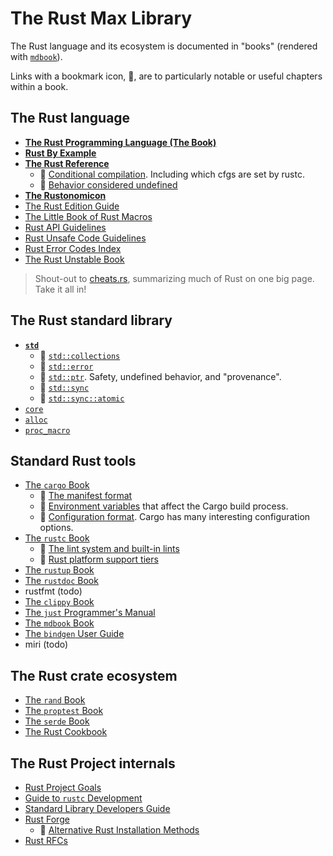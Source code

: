 # The Rust Max Library

The Rust language and its ecosystem is documented in "books"
(rendered with [`mdbook`](todo)).

Links with a bookmark icon, 🔖, are to particularly
notable or useful chapters within a book.


## The Rust language

- **[The Rust Programming Language (The Book)](https://doc.rust-lang.org/book/)**
- **[Rust By Example](https://doc.rust-lang.org/rust-by-example/)**
- **[The Rust Reference](https://doc.rust-lang.org/reference/)**
  - 🔖 [Conditional compilation](https://doc.rust-lang.org/reference/conditional-compilation.html).
       Including which cfgs are set by rustc.
  - 🔖 [Behavior considered undefined](https://doc.rust-lang.org/reference/behavior-considered-undefined.html)
- **[The Rustonomicon](https://doc.rust-lang.org/nomicon/)**
- [The Rust Edition Guide](https://doc.rust-lang.org/edition-guide/index.html)
- [The Little Book of Rust Macros](https://veykril.github.io/tlborm/)
- [Rust API Guidelines](https://rust-lang.github.io/api-guidelines/)
- [Rust Unsafe Code Guidelines](https://rust-lang.github.io/unsafe-code-guidelines/)
- [Rust Error Codes Index](https://doc.rust-lang.org/stable/error_codes/error-index.html)
- [The Rust Unstable Book](https://doc.rust-lang.org/unstable-book/)

> Shout-out to [cheats.rs](https://cheats.rs/),
  summarizing much of Rust on one big page.
  Take it all in!


## The Rust standard library

- **[`std`](https://doc.rust-lang.org/std/index.html)**
  <!-- duplicated in std.md -->
  - 🔖 [`std::collections`](https://doc.rust-lang.org/std/collections/index.html)
  - 🔖 [`std::error`](https://doc.rust-lang.org/stable/std/error/index.html)
  - 🔖 [`std::ptr`](https://doc.rust-lang.org/std/ptr/index.html).
    Safety, undefined behavior, and "provenance".
  - 🔖 [`std::sync`](https://doc.rust-lang.org/std/sync/index.html)
  - 🔖 [`std::sync::atomic`](https://doc.rust-lang.org/std/atomic/index.html)
- [`core`](https://doc.rust-lang.org/core/index.html)
- [`alloc`](https://doc.rust-lang.org/alloc/index.html)
- [`proc_macro`](https://doc.rust-lang.org/proc_macro/index.html)


## Standard Rust tools

<!-- order here is same is in tools.md -->
- [The `cargo` Book](https://doc.rust-lang.org/cargo/index.html)
  - 🔖 [The manifest format](https://doc.rust-lang.org/cargo/reference/manifest.html)
  - 🔖 [Environment variables](https://doc.rust-lang.org/cargo/reference/environment-variables.html)
    that affect the Cargo build process.
  - 🔖 [Configuration format](https://doc.rust-lang.org/cargo/reference/config.html).
    Cargo has many interesting configuration options.
- [The `rustc` Book](https://doc.rust-lang.org/rustc/index.html)
  - 🔖 [The lint system and built-in lints](https://doc.rust-lang.org/nightly/rustc/lints/index.html)
  - 🔖 [Rust platform support tiers](https://doc.rust-lang.org/nightly/rustc/platform-support.html)
- [The `rustup` Book](https://rust-lang.github.io/rustup/index.html)
- [The `rustdoc` Book](https://doc.rust-lang.org/stable/rustdoc/)
- rustfmt (todo)
- [The `clippy` Book](https://doc.rust-lang.org/nightly/clippy/development/infrastructure/book.html)
- [The `just` Programmer's Manual](https://just.systems/man/en/)
- [The `mdbook` Book](https://rust-lang.github.io/mdBook/)
- [The `bindgen` User Guide](https://rust-lang.github.io/rust-bindgen)
- miri (todo)

## The Rust crate ecosystem

- [The `rand` Book](https://rust-random.github.io/book/)
- [The `proptest` Book](https://proptest-rs.github.io/proptest/intro.html)
- [The `serde` Book](https://serde.rs/)
- [The Rust Cookbook](https://rust-lang-nursery.github.io/rust-cookbook/)

## The Rust Project internals

- [Rust Project Goals](https://rust-lang.github.io/rust-project-goals/)
- [Guide to `rustc` Development](https://rustc-dev-guide.rust-lang.org/)
- [Standard Library Developers Guide](https://std-dev-guide.rust-lang.org/about.html)
- [Rust Forge](https://forge.rust-lang.org/)
  - 🔖 [Alternative Rust Installation Methods](https://forge.rust-lang.org/infra/other-installation-methods.html)
- [Rust RFCs](https://rust-lang.github.io/rfcs/)
